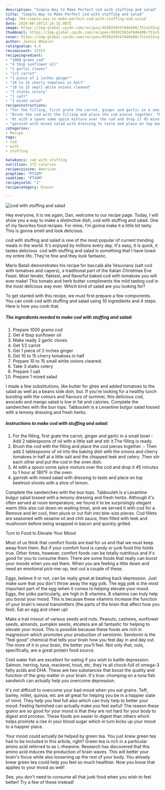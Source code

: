```yaml
---
description: "Simple Way to Make Perfect cod with stuffing and salad"
title: "Simple Way to Make Perfect cod with stuffing and salad"
slug: 704-simple-way-to-make-perfect-cod-with-stuffing-and-salad
date: 2020-09-20T13:16:15.987Z
image: https://img-global.cpcdn.com/recipes/4930259347046400/751x532cq70/cod-with-stuffing-and-salad-recipe-main-photo.jpg
thumbnail: https://img-global.cpcdn.com/recipes/4930259347046400/751x532cq70/cod-with-stuffing-and-salad-recipe-main-photo.jpg
cover: https://img-global.cpcdn.com/recipes/4930259347046400/751x532cq70/cod-with-stuffing-and-salad-recipe-main-photo.jpg
author: Jennie Wheeler
ratingvalue: 4.4
reviewcount: 15553
recipeingredient:
- "1000 grams cod"
- "4 tbsp sunflower oil"
- "2 garlic cloves"
- "1/2 carrot"
- "1 piece of 2 inches ginger"
- "10 to 15 cherry tomatoes in half"
- "10 to 15 small white onions cleaned"
- "3 stalks celery"
- "1 salt"
- "1 mixed salad"
recipeinstructions:
- "For the filling, first grate the carrot, ginger and garlic in a small bowl Add 2 tablespoons of oil with a little salt and stir it.The filling is ready."
- "Brush the cod with the filling and place the cod pieces together. Then add  2 tablespoons of oil into the baking dish with the onions and cherry tomatoes in half at a little salt and the chopped leek and celery .Then stir each other and put the cod in the oven dish."
- "At with a spoon some spice mixture over the cod and drop it 45 minutes to 1 hour at 180°F in the oven."
- "garnish with mixed salad with dressing to taste and place on top beetroot shoots with a slice of lemon."
categories:
- Recipe
tags:
- cod
- with
- stuffing

katakunci: cod with stuffing 
nutrition: 172 calories
recipecuisine: American
preptime: "PT32M"
cooktime: "PT49M"
recipeyield: "1"
recipecategory: Dinner

---
```



![cod with stuffing and salad](https://img-global.cpcdn.com/recipes/4930259347046400/751x532cq70/cod-with-stuffing-and-salad-recipe-main-photo.jpg)

Hey everyone, it is me again, Dan, welcome to our recipe page. Today, I will show you a way to make a distinctive dish, cod with stuffing and salad. One of my favorites food recipes. For mine, I'm gonna make it a little bit tasty. This is gonna smell and look delicious.

cod with stuffing and salad is one of the most popular of current trending meals in the world. It's enjoyed by millions every day. It's easy, it is quick, it tastes delicious. cod with stuffing and salad is something that I have loved my entire life. They're fine and they look fantastic.

Mario Batali demonstrates his recipe for baccalà alla Vesuviana (salt cod with tomatoes and capers), a traditional part of the Italian Christmas Eve Feast. Most tender, flakiest, and flavorful baked cod with tomatoes you will ever make! This tomato and herb butter compliments the mild tasting cod in the most delicious way ever. Which kind of salad are you looking for?


To get started with this recipe, we must first prepare a few components. You can cook cod with stuffing and salad using 10 ingredients and 4 steps. Here is how you cook that.

<!--inarticleads1-->

##### The ingredients needed to make cod with stuffing and salad:

1. Prepare 1000 grams cod
1. Get 4 tbsp sunflower oil
1. Make ready 2 garlic cloves
1. Get 1/2 carrot
1. Get 1 piece of 2 inches ginger
1. Get 10 to 15 cherry tomatoes in half
1. Prepare 10 to 15 small white onions cleaned.
1. Take 3 stalks celery
1. Prepare 1 salt
1. Prepare 1 mixed salad


I made a few substitutions, like butter for ghee and added tomatoes to the salad as well as a beans side dish, but. If you&#39;re looking for a healthy lunch bursting with the colours and flavours of summer, this delicious cod, avocado and mango salad is low in fat and calories. Complete the sandwiches with the bun tops. Tabbouleh is a Levantine bulgur salad tossed with a lemony dressing and fresh herbs. 

<!--inarticleads2-->

##### Instructions to make cod with stuffing and salad:

1. For the filling, first grate the carrot, ginger and garlic in a small bowl - Add 2 tablespoons of oil with a little salt and stir it.The filling is ready.
1. Brush the cod with the filling and place the cod pieces together. - Then add  2 tablespoons of oil into the baking dish with the onions and cherry tomatoes in half at a little salt and the chopped leek and celery .Then stir each other and put the cod in the oven dish.
1. At with a spoon some spice mixture over the cod and drop it 45 minutes to 1 hour at 180°F in the oven.
1. garnish with mixed salad with dressing to taste and place on top beetroot shoots with a slice of lemon.


Complete the sandwiches with the bun tops. Tabbouleh is a Levantine bulgur salad tossed with a lemony dressing and fresh herbs. Although it&#39;s often served at room temperature, we found it to be surprisingly elegant warm (this also cut down on waiting time), and we served it with cod for a. Remove and let cool, then pluck or cut fish into bite-size pieces. Cod fillets are seasoned with sesame oil and chili sauce, then filled with leek and mushroom before being wrapped in bacon and quickly grilled. 

Turn to Food to Elevate Your Mood


Most of us think that comfort foods are bad for us and that we must keep away from them. But if your comfort food is candy or junk food this holds true. Other times, however, comfort foods can be totally nutritious and it's good for you to consume them. There are some foods that really can boost your moods when you eat them. When you are feeling a little down and need an emotional pick-me-up, test out a couple of these.

Eggs, believe it or not, can be really great at beating back depression. Just make sure that you don't throw away the egg yolk. The egg yolk is the most important part of the egg iwhen it comes to helping elevate your mood. Eggs, the yolks particularly, are high in B vitamins. B vitamins can truly help you boost your mood. This is because these vitamins increase the function of your brain's neural transmitters (the parts of the brain that affect how you feel). Eat an egg and cheer up!

Make a trail mixout of various seeds and nuts. Peanuts, cashews, sunflower seeds, almonds, pumpkin seeds, etcetera are all fantastic for helping to elevate your mood. This is possible because these foods are rich in magnesium which promotes your production of serotonin. Serotonin is the "feel good" chemical that tells your brain how you feel day in and day out. The more of it in your brain, the better you'll feel. Not only that, nuts, specifically, are a great protein food source.

Cold water fish are excellent for eating if you wish to battle depression. Salmon, herring, tuna, mackerel, trout, etc, they're all chock-full of omega-3 fatty acids and DHA. These are two substances that boost the quality and function of the grey matter in your brain. It's true: chomping on a tuna fish sandwich can actually help you overcome depression. 

It's not difficult to overcome your bad mood when you eat grains. Teff, barley, millet, quinoa, etc are all great for helping you be in a happier state of mind. They help you feel full also which can truly help to better your mood. Feeling famished can actually make you feel awful! The reason these grains are so good for your mood is that they are not hard for your body to digest and process. These foods are easier to digest than others which helps promote a rise in your blood sugar which in turn kicks up your mood to a happier place.

Your mood could actually be helped by green tea. You just knew green tea had to be included in this article, right? Green tea is rich in a particular amino acid referred to as L-theanine. Research has discovered that this amino acid induces the production of brain waves. This will better your brain's focus while also loosening up the rest of your body. You already knew green tea could help you feel so much healthier. Now you know that applies to your mood as well!

See, you don't need to consume all that junk food when you wish to feel better! Try a few of these instead!

